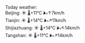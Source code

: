 Today weather:  
Beijing: ☀️ 🌡️+11°C 🌬️↑7km/h  
Tianjin: ☀️ 🌡️+14°C 🌬️↗11km/h  
Shijiazhuang: ☀️ 🌡️+14°C 🌬️↖14km/h  
Tangshan: ☀️ 🌡️+11°C 🌬️↗14km/h  
